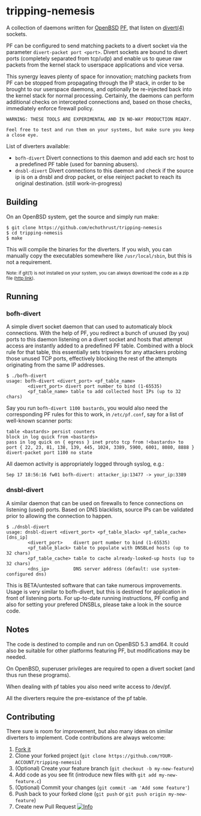 # tripping-nemesis

A collection of daemons written for [OpenBSD](http://www.openbsd.org/) [PF](http://www.openbsd.org/faq/pf/), that listen on [divert(4)](http://www.openbsd.org/cgi-bin/man.cgi?query=divert&sektion=4) sockets.

PF can be configured to send matching packets to a divert socket via the parameter `divert-packet port <port>`. Divert sockets are bound to divert ports (completely separated from tcp/udp) and enable us to queue raw packets from the kernel stack to userspace applications and vice versa. 

This synergy leaves plenty of space for innovation; matching packets from PF can be stopped from propagating through the IP stack, in order to be brought to our userspace daemons, and optionally be re-injected back into the kernel stack for normal processing. Certainly, the daemons can perform additional checks on intercepted connections and, based on those checks, immediately enforce firewall policy.


```
WARNING: THESE TOOLS ARE EXPERIMENTAL AND IN NO-WAY PRODUCTION READY.

Feel free to test and run them on your systems, but make sure you keep a close eye.
```

List of diverters available:
  
  * `bofh-divert` Divert connections to this daemon and add each src host to a predefined PF table (used for banning abusers). 
  * `dnsbl-divert` Divert connections to this daemon and check if the source ip is on a dnsbl and drop packet, or else reinject packet to reach its original destination. (still work-in-progress)

## Building

On an OpenBSD system, get the source and simply run make:

```
$ git clone https://github.com/echothrust/tripping-nemesis
$ cd tripping-nemesis
$ make
```

This will compile the binaries for the diverters. If you wish, you can manually copy the executables somewhere like `/usr/local/sbin`, but this is not a requirement.

<sub>Note: if git(1) is not installed on your system, you can always download the code as a zip file ([http link](https://github.com/echothrust/tripping-nemesis/archive/master.zip)).</sub>

## Running

### bofh-divert

A simple divert socket daemon that can used to automaticaly block connections. With the help of PF, you redirect a bunch of unused (by you) ports to this daemon listening on a divert socket and hosts that attempt access are instantly added to a predefined PF table. Combined with a block rule for that table, this essentially sets tripwires for any attackers probing those unused TCP ports, effectively blocking the rest of the attempts originating from the same IP addresses.

```
$ ./bofh-divert                                                            
usage: bofh-divert <divert_port> <pf_table_name>
        <divert_port> divert port number to bind (1-65535)
        <pf_table_name> table to add collected host IPs (up to 32 chars)
```

Say you run `bofh-divert 1100 bastards`, you would also need the corresponding PF rules for this to work, in `/etc/pf.conf`, say for a list of well-known scanner ports:

```
table <bastards> persist counters
block in log quick from <bastards>
pass in log quick on { egress } inet proto tcp from !<bastards> to port { 22, 23, 81, 138, 139, 445, 1024, 3389, 5900, 6001, 8080, 8888 } divert-packet port 1100 no state
```

All daemon activity is appropriately logged through syslog, e.g.:

```
Sep 17 18:56:16 fw01 bofh-divert: attacker_ip:13477 -> your_ip:3389
```

### dnsbl-divert

A similar daemon that can be used on firewalls to fence connections on listening (used) ports. Based on DNS blacklists, source IPs can be validated prior to allowing the connection to happen.

```
$ ./dnsbl-divert                                                           
usage: dnsbl-divert <divert_port> <pf_table_black> <pf_table_cache> [dns_ip]
        <divert_port>    divert port number to bind (1-65535)
        <pf_table_black> table to populate with DNSBLed hosts (up to 32 chars)
        <pf_table_cache> table to cache already-looked-up hosts (up to 32 chars)
        <dns_ip>         DNS server address (default: use system-configured dns)
```

This is BETA/untested software that can take numerous improvements. Usage is very similar to bofh-divert, but this is destined for application in front of listening ports. For up-to-date running instructions, PF config and also for setting your prefered DNSBLs, please take a look in the source code.

## Notes
  
The code is destined to compile and run on OpenBSD 5.3 amd64. It could also be suitable for other platforms featuring PF, but modifications may be needed. 

On OpenBSD, superuser privileges are required to open a divert socket (and thus run these programs).

When dealing with pf tables you also need write access to /dev/pf.

All the diverters require the pre-existance of the pf table.

## Contributing

There sure is room for improvement, but also many ideas on similar diverters to implement. Code contributions are always welcome:

1. [Fork it](https://github.com/echothrust/tripping-nemesis/fork)
2. Clone your forked project (`git clone https://github.com/YOUR-ACCOUNT/tripping-nemesis`)
3. (Optional) Create your feature branch (`git checkout -b my-new-feature`)
4. Add code as you see fit (introduce new files with `git add my-new-feature.c`)
5. (Optional) Commit your changes (`git commit -am 'Add some feature'`)
6. Push back to your forked clone (`git push` or `git push origin my-new-feature`)
7. Create new Pull Request [![Info](https://help.github.com/assets/help/info-icon-ba11a61a3770bbc50703f444d80e915b.png "Creating a new Pull Request")](https://help.github.com/articles/creating-a-pull-request)
